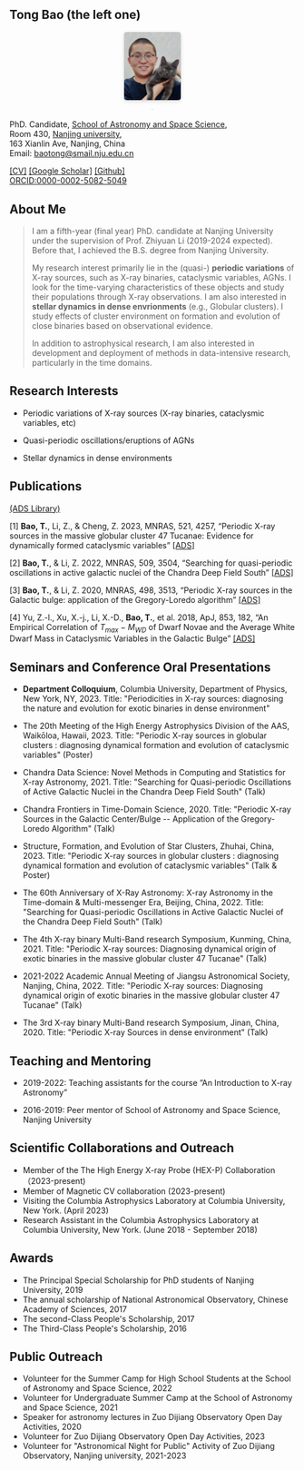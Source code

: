 
## Tong Bao (the left one)
<center>
    <img style="border-radius: 0.3125em;
    box-shadow: 0 2px 4px 0 rgba(34,36,38,.12),0 2px 10px 0 rgba(34,36,38,.08);" 
    src="thumbnail.png" width = "20%" alt=""/>
    <br>
    <div style="color:orange; border-bottom: 1px solid #d9d9d9;
    display: inline-block;
    color: #999;
    padding: 2px;">
  	</div>
</center>


  PhD. Candidate,
  [School of Astronomy and Space Science](https://astronomy.nju.edu.cn/),  
  Room 430,
  [Nanjing university](https://www.nju.edu.cn/),  
  163 Xianlin Ave, Nanjing, China  
  Email: baotong@smail.nju.edu.cn


[[CV]](https://baotong6.github.io)
[[Google Scholar]](https://scholar.google.com/citations?user=8Fr_PVwAAAAJ&hl=zh-CN&oi=sra)
[[Github]](https://github.com/baotong6)  
[ORCID:0000-0002-5082-5049](https://orcid.org/my-orcid?orcid=0000-0002-5082-5049)

## About Me

> I am a fifth-year (final year) PhD. candidate at  Nanjing University under the supervision of Prof. Zhiyuan Li (2019-2024 expected). Before that, I achieved the B.S. degree from Nanjing University.
>
> 
>
> My research interest primarily lie in the (quasi-) **periodic variations** of X-ray sources, such as X-ray binaries, cataclysmic variables, AGNs. I look for the time-varying characteristics of these objects and study their populations through X-ray observations. I am also interested in **stellar dynamics in dense envrionments** (e.g., Globular clusters). I study effects of cluster environment on formation and evolution of close binaries based on observational evidence.
>
> 
>
> In addition to astrophysical research, I am also interested in development and deployment of methods in data-intensive research, particularly in the time domains.

## Research Interests
*  Periodic variations of X-ray sources (X-ray binaries, cataclysmic variables, etc) 

*  Quasi-periodic oscillations/eruptions of AGNs

*  Stellar dynamics in dense environments



## Publications
[(ADS Library)](https://ui.adsabs.harvard.edu/public-libraries/K1kOb_WdRjqt3FJZWBtBWw)  

[1] **Bao, T.**, Li, Z., & Cheng, Z. 2023, MNRAS, 521, 4257, “Periodic X-ray sources in the massive globular cluster 47 Tucanae: Evidence for dynamically formed cataclysmic variables” [[ADS]](https://ui.adsabs.harvard.edu/abs/2023MNRAS.521.4257B)

[2] **Bao, T.**, & Li, Z. 2022, MNRAS, 509, 3504, “Searching for quasi-periodic oscillations in active galactic nuclei of the Chandra Deep Field South” [[ADS]](https://ui.adsabs.harvard.edu/abs/2022MNRAS.509.3504B/abstract)


[3] **Bao, T.**, & Li, Z. 2020, MNRAS, 498, 3513, “Periodic X-ray sources in the Galactic bulge: application of the Gregory-Loredo algorithm” [[ADS]](https://ui.adsabs.harvard.edu/abs/2020MNRAS.498.3513B/abstract)


[4] Yu, Z.-l., Xu, X.-j., Li, X.-D., **Bao, T.**, et al. 2018, ApJ, 853, 182, “An Empirical Correlation of $T_{max} -M_{WD}$ of Dwarf Novae and the Average White Dwarf Mass in Cataclysmic Variables in the Galactic Bulge” [[ADS]](https://ui.adsabs.harvard.edu/abs/2018ApJ...853..182Y)


## Seminars and Conference Oral Presentations

* **Department Colloquium**, Columbia University, Department of Physics, New York, NY, 2023. Title: "Periodicities in X-ray sources: diagnosing the nature and evolution for exotic binaries in dense environment"

* The 20th Meeting of the High Energy Astrophysics Division of the AAS, Waikōloa, Hawaii, 2023. Title: "Periodic X-ray sources in globular clusters : diagnosing dynamical formation and evolution of cataclysmic variables" (Poster)
	
* Chandra Data Science: Novel Methods in Computing and Statistics for X-ray Astronomy, 2021. Title: "Searching for Quasi-periodic Oscillations of Active Galactic Nuclei in the Chandra Deep Field South" (Talk)

* Chandra Frontiers in Time-Domain Science, 2020. Title: "Periodic X-ray Sources in the Galactic Center/Bulge -- Application of the Gregory-Loredo Algorithm" (Talk)

* Structure, Formation, and Evolution of Star Clusters, Zhuhai, China, 2023. Title: "Periodic X-ray sources in globular clusters : diagnosing dynamical formation and evolution of cataclysmic variables" (Talk & Poster)
  
* The 60th Anniversary of X-Ray Astronomy: X-ray Astronomy in the Time-domain & Multi-messenger Era, Beijing, China, 2022. Title: "Searching for Quasi-periodic Oscillations in Active Galactic Nuclei of the Chandra Deep Field South" (Talk)
	
* The 4th X-ray binary Multi-Band research Symposium, Kunming, China, 2021. Title: "Periodic X-ray sources: Diagnosing dynamical origin of exotic binaries in the massive globular cluster 47 Tucanae" (Talk)

* 2021-2022 Academic Annual Meeting of Jiangsu Astronomical Society, Nanjing, China, 2022. Title: "Periodic X-ray sources: Diagnosing dynamical origin of exotic binaries in the massive globular cluster 47 Tucanae" (Talk)
	
* The 3rd X-ray binary Multi-Band research Symposium, Jinan, China, 2020. Title: "Periodic X-ray Sources in dense environment" (Talk)

<!--[Link to another page](./another-page.html).-->

## Teaching and Mentoring

* 2019-2022: Teaching assistants for the course ”An Introduction to X-ray Astronomy”

* 2016-2019: Peer mentor of School of Astronomy and Space Science, Nanjing University

## Scientific Collaborations and Outreach

* Member of the The High Energy X-ray Probe (HEX-P) Collaboration （2023-present)  
* Member of Magnetic CV collaboration (2023-present)  
* Visiting the Columbia Astrophysics Laboratory at Columbia University, New York. (April 2023)  
* Research Assistant in the Columbia Astrophysics Laboratory at Columbia University, New York. (June 2018 - September 2018)

## Awards

* The Principal Special Scholarship for PhD students of Nanjing University, 2019
* The annual scholarship of National Astronomical Observatory, Chinese Academy of Sciences, 2017
* The second-Class People's Scholarship, 2017
* The Third-Class People's Scholarship, 2016

## Public Outreach 

* Volunteer for the Summer Camp for High School Students at the School of Astronomy and Space Science, 2022
* Volunteer for Undergraduate Summer Camp at the School of Astronomy and Space Science, 2021
* Speaker for astronomy lectures in Zuo Dijiang Observatory Open Day Activities, 2020
* Volunteer for Zuo Dijiang Observatory Open Day Activities, 2023
* Volunteer for "Astronomical Night for Public" Activity of Zuo Dijiang Observatory, Nanjing university, 2021-2023


